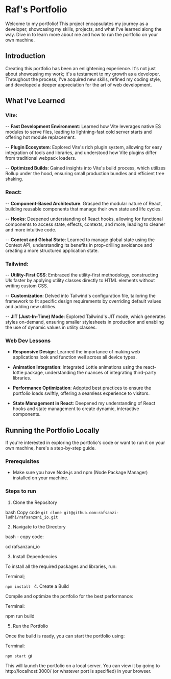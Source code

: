 # Raf's Portfolio

Welcome to my portfolio! This project encapsulates my journey as a developer, showcasing my skills, projects, and what I've learned along the way. Dive in to learn more about me and how to run the portfolio on your own machine.

## Introduction

Creating this portfolio has been an enlightening experience. It's not just about showcasing my work; it's a testament to my growth as a developer. Throughout the process, I've acquired new skills, refined my coding style, and developed a deeper appreciation for the art of web development.

## What I've Learned

### Vite:

-- **Fast Development Environment**: Learned how Vite leverages native ES modules to serve files, leading to lightning-fast cold server starts and offering hot module replacement.

-- **Plugin Ecosystem**: Explored Vite's rich plugin system, allowing for easy integration of tools and libraries, and understood how Vite plugins differ from traditional webpack loaders.

-- **Optimized Builds**: Gained insights into Vite's build process, which utilizes Rollup under the hood, ensuring small production bundles and efficient tree shaking.

### React:

-- **Component-Based Architecture**: Grasped the modular nature of React, building reusable components that manage their own state and life cycles.

-- **Hooks**: Deepened understanding of React hooks, allowing for functional components to access state, effects, contexts, and more, leading to cleaner and more intuitive code.

-- **Context and Global State**: Learned to manage global state using the Context API, understanding its benefits in prop-drilling avoidance and creating a more structured application state.

### Tailwind:

-- **Utility-First CSS**: Embraced the utility-first methodology, constructing UIs faster by applying utility classes directly to HTML elements without writing custom CSS.

-- **Customization**: Delved into Tailwind's configuration file, tailoring the framework to fit specific design requirements by overriding default values and adding new utilities.

-- **JIT (Just-In-Time) Mode**: Explored Tailwind's JIT mode, which generates styles on-demand, ensuring smaller stylesheets in production and enabling the use of dynamic values in utility classes.

### Web Dev Lessons

- **Responsive Design**: Learned the importance of making web applications look and function well across all device types.

- **Animation Integration**: Integrated Lottie animations using the react-lottie package, understanding the nuances of integrating third-party libraries.

- **Performance Optimization**: Adopted best practices to ensure the portfolio loads swiftly, offering a seamless experience to visitors.

- **State Management in React**: Deepened my understanding of React hooks and state management to create dynamic, interactive components.

## Running the Portfolio Locally
If you're interested in exploring the portfolio's code or want to run it on your own machine, here's a step-by-step guide.

### Prerequisites
- Make sure you have Node.js and npm (Node Package Manager) installed on your machine.

### Steps to run
1. Clone the Repository

bash
Copy code
`git clone git@github.com:rafsanzi-ludhi/rafsanzani_io.git`

2. Navigate to the Directory

bash - copy code:

cd rafsanzani_io

3. Install Dependencies

To install all the required packages and libraries, run:

Terminal;

`npm install
`
4. Create a Build

Compile and optimize the portfolio for the best performance:

Terminal:

npm run build

5. Run the Portfolio

Once the build is ready, you can start the portfolio using:

Terminal:

`npm start
`gi

This will launch the portfolio on a local server. You can view it by going to http://localhost:3000/ (or whatever port is specified) in your browser.
